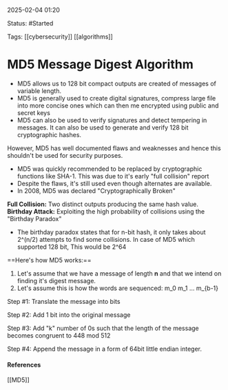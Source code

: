 
2025-02-04 01:20

Status: #Started

Tags: [[cybersecurity]] [[algorithms]] 

# MD5 Message Digest Algorithm

- MD5 allows us to 128 bit compact outputs are created of messages of variable length.
- MD5 is generally used to create digital signatures, compress large file into more concise ones which can then me encrypted using public and secret keys
- MD5 can also be used to verify signatures and detect tempering in messages. It can also be used to generate and verify 128 bit cryptographic hashes.

However, MD5 has well documented flaws and weaknesses and hence this shouldn't be used for security purposes.

- MD5 was quickly recommended to be replaced by cryptographic functions like SHA-1. This was due to it's early "full collision" report
- Despite the flaws, it's still used even though alternates are available.
- In 2008, MD5 was declared "Cryptographically Broken"

**Full Collision:** Two distinct outputs producing the same hash value.
**Birthday Attack:** Exploiting the high probability of collisions using the "Birthday Paradox"

- The birthday paradox states that for n-bit hash, it only takes about 2^(n/2) attempts to find some collisions. In case of MD5 which supported 128 bit, This would be 2^64

==Here's how MD5 works:==
1. Let's assume that we have a message of length **n** and that we intend on finding it's digest message.  
2. Let's assume this is how the words are sequenced:
   m_0 m_1 ... m_{b-1}

Step #1:
Translate the message into bits

Step #2:
Add 1 bit into the original message

Step #3:
Add "k" number of 0s such that the length of the message becomes congruent to 448 mod 512

Step #4:
Append the message in a form of 64bit little endian integer.






#### References
[[MD5]]